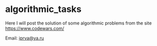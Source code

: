 # algorithmic_tasks
Here I will post the solution of some algorithmic problems from the site https://www.codewars.com/

Email: iprva@ya.ru
